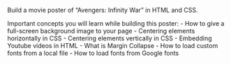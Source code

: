 Build a movie poster of “Avengers: Infinity War” in HTML and CSS.

Important concepts you will learn while building this poster:
	- How to give a full-screen background image to your page
	- Centering elements horizontally in CSS
	- Centering elements vertically in CSS
	- Embedding Youtube videos in HTML
	- What is Margin Collapse
	- How to load custom fonts from a local file
	- How to load fonts from Google fonts
